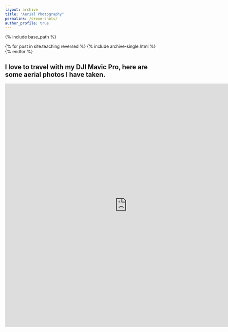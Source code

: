 ```yaml
---
layout: archive
title: "Aerial Photography"
permalink: /drone-shots/
author_profile: true
---
```


{% include base_path %}

{% for post in site.teaching reversed %}
  {% include archive-single.html %}
{% endfor %}

## I love to travel with my DJI Mavic Pro, here are some aerial photos I have taken.
<html>
<head>
<style>
div#container
{
    width:800px;
    height:800px;
    overflow:hidden;     /* if you don't want a scrollbar, set to hidden */
    overflow-x:hidden;   /* hides horizontal scrollbar on newer browsers */

    /* resize and min-height are optional, allows user to resize viewable area */
    -webkit-resize:vertical; 
    -moz-resize:vertical;
    resize:vertical;
    min-height:317px;
}

iframe#embed
{
    width:800px;       /* set this to approximate width of entire page you're embedding */
    height:800px;      /* determines where the bottom of the page cuts off */
    margin-left:-400px; /* clipping left side of page */
    margin-top:-400px;  /* clipping top of page */
    overflow:hidden;

    /* resize seems to inherit in at least Firefox */
    -webkit-resize:none;
    -moz-resize:none;
    resize:none;
}
</style>
</head>

<div id="container">
  <iframe src="https://www.skypixel.com/photo360s/e4cb5e90-1e36-4dae-a902-9bf22fb9e337" style="border:0px #ffffff none;" name="myiFrame" scrolling="no" frameborder="1" marginheight="400px" marginwidth="0px" height="800px" width="800px" allowfullscreen></iframe>
</div>
</html>
